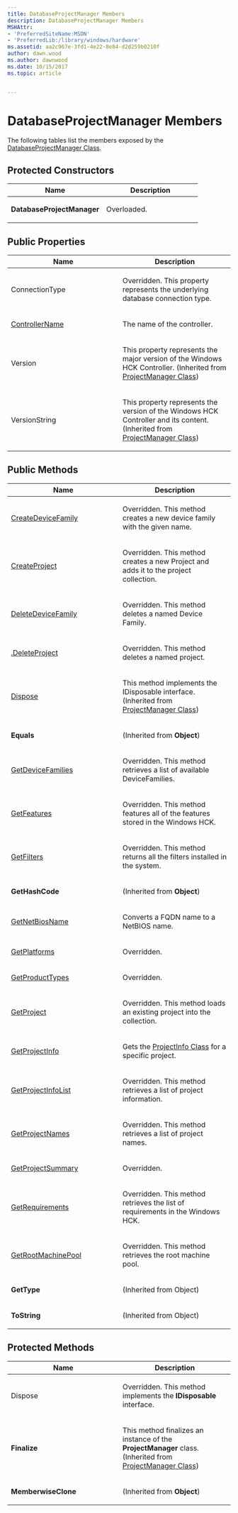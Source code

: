```yaml
---
title: DatabaseProjectManager Members
description: DatabaseProjectManager Members
MSHAttr:
- 'PreferredSiteName:MSDN'
- 'PreferredLib:/library/windows/hardware'
ms.assetid: aa2c967e-3fd1-4e22-8e84-d2d259b0210f
author: dawn.wood
ms.author: dawnwood
ms.date: 10/15/2017
ms.topic: article


---
```


# DatabaseProjectManager Members


The following tables list the members exposed by the [DatabaseProjectManager Class](databaseprojectmanager-class.md).

## <span id="Protected_Constructors"></span><span id="protected_constructors"></span><span id="PROTECTED_CONSTRUCTORS"></span>Protected Constructors


<table>
<colgroup>
<col width="50%" />
<col width="50%" />
</colgroup>
<thead>
<tr class="header">
<th>Name</th>
<th>Description</th>
</tr>
</thead>
<tbody>
<tr class="odd">
<td><p><strong>DatabaseProjectManager</strong></p></td>
<td><p>Overloaded.</p></td>
</tr>
</tbody>
</table>

 

## <span id="Public_Properties"></span><span id="public_properties"></span><span id="PUBLIC_PROPERTIES"></span>Public Properties


<table>
<colgroup>
<col width="50%" />
<col width="50%" />
</colgroup>
<thead>
<tr class="header">
<th>Name</th>
<th>Description</th>
</tr>
</thead>
<tbody>
<tr class="odd">
<td><p>ConnectionType</p></td>
<td><p>Overridden. This property represents the underlying database connection type.</p></td>
</tr>
<tr class="even">
<td><p><a href="databaseprojectmanager-controllername-property.md" data-raw-source="[ControllerName](databaseprojectmanager-controllername-property.md)">ControllerName</a></p></td>
<td><p>The name of the controller.</p></td>
</tr>
<tr class="odd">
<td><p>Version</p></td>
<td><p>This property represents the major version of the Windows HCK Controller. (Inherited from <a href="projectmanager-class.md" data-raw-source="[ProjectManager Class](projectmanager-class.md)">ProjectManager Class</a>)</p></td>
</tr>
<tr class="even">
<td><p>VersionString</p></td>
<td><p>This property represents the version of the Windows HCK Controller and its content. (Inherited from <a href="projectmanager-class.md" data-raw-source="[ProjectManager Class](projectmanager-class.md)">ProjectManager Class</a>)</p></td>
</tr>
</tbody>
</table>

 

## <span id="Public_Methods"></span><span id="public_methods"></span><span id="PUBLIC_METHODS"></span>Public Methods


<table>
<colgroup>
<col width="50%" />
<col width="50%" />
</colgroup>
<thead>
<tr class="header">
<th>Name</th>
<th>Description</th>
</tr>
</thead>
<tbody>
<tr class="odd">
<td><p><a href="databaseprojectmanagercreatedevicefamily-method.md" data-raw-source="[CreateDeviceFamily](databaseprojectmanagercreatedevicefamily-method.md)">CreateDeviceFamily</a></p></td>
<td><p>Overridden. This method creates a new device family with the given name.</p></td>
</tr>
<tr class="even">
<td><p><a href="databaseprojectmanagercreateproject-method.md" data-raw-source="[CreateProject](databaseprojectmanagercreateproject-method.md)">CreateProject</a></p></td>
<td><p>Overridden. This method creates a new Project and adds it to the project collection.</p></td>
</tr>
<tr class="odd">
<td><p><a href="databaseprojectmanagerdeletedevicefamily-method.md" data-raw-source="[DeleteDeviceFamily](databaseprojectmanagerdeletedevicefamily-method.md)">DeleteDeviceFamily</a></p></td>
<td><p>Overridden. This method deletes a named Device Family.</p></td>
</tr>
<tr class="even">
<td><p><a href="databaseprojectmanagerdeleteproject-method.md" data-raw-source="[.DeleteProject](databaseprojectmanagerdeleteproject-method.md)">.DeleteProject</a></p></td>
<td><p>Overridden. This method deletes a named project.</p></td>
</tr>
<tr class="odd">
<td><p><a href="databaseprojectmanagerdispose-method.md" data-raw-source="[Dispose](databaseprojectmanagerdispose-method.md)">Dispose</a></p></td>
<td><p>This method implements the IDisposable interface. (Inherited from <a href="projectmanager-class.md" data-raw-source="[ProjectManager Class](projectmanager-class.md)">ProjectManager Class</a>)</p></td>
</tr>
<tr class="even">
<td><p><strong>Equals</strong></p></td>
<td><p>(Inherited from <strong>Object</strong>)</p></td>
</tr>
<tr class="odd">
<td><p><a href="databaseprojectmanagergetdevicefamilies-method.md" data-raw-source="[GetDeviceFamilies](databaseprojectmanagergetdevicefamilies-method.md)">GetDeviceFamilies</a></p></td>
<td><p>Overridden. This method retrieves a list of available DeviceFamilies.</p></td>
</tr>
<tr class="even">
<td><p><a href="databaseprojectmanagergetfeatures-method.md" data-raw-source="[GetFeatures](databaseprojectmanagergetfeatures-method.md)">GetFeatures</a></p></td>
<td><p>Overridden. This method features all of the features stored in the Windows HCK.</p></td>
</tr>
<tr class="odd">
<td><p><a href="databaseprojectmanagergetfilters-method.md" data-raw-source="[GetFilters](databaseprojectmanagergetfilters-method.md)">GetFilters</a></p></td>
<td><p>Overridden. This method returns all the filters installed in the system.</p></td>
</tr>
<tr class="even">
<td><p><strong>GetHashCode</strong></p></td>
<td><p>(Inherited from <strong>Object</strong>)</p></td>
</tr>
<tr class="odd">
<td><p><a href="databaseprojectmanager-getnetbiosname-method.md" data-raw-source="[GetNetBiosName](databaseprojectmanager-getnetbiosname-method.md)">GetNetBiosName</a></p></td>
<td><p>Converts a FQDN name to a NetBIOS name.</p></td>
</tr>
<tr class="even">
<td><p><a href="databaseprojectmanagergetplatforms-method.md" data-raw-source="[GetPlatforms](databaseprojectmanagergetplatforms-method.md)">GetPlatforms</a></p></td>
<td><p>Overridden.</p></td>
</tr>
<tr class="odd">
<td><p><a href="databaseprojectmanagergetproducttypes-method.md" data-raw-source="[GetProductTypes](databaseprojectmanagergetproducttypes-method.md)">GetProductTypes</a></p></td>
<td><p>Overridden.</p></td>
</tr>
<tr class="even">
<td><p><a href="databaseprojectmanagergetproject-method.md" data-raw-source="[GetProject](databaseprojectmanagergetproject-method.md)">GetProject</a></p></td>
<td><p>Overridden. This method loads an existing project into the collection.</p></td>
</tr>
<tr class="odd">
<td><p><a href="databaseprojectmanager-getprojectinfo-method.md" data-raw-source="[GetProjectInfo](databaseprojectmanager-getprojectinfo-method.md)">GetProjectInfo</a></p></td>
<td><p>Gets the <a href="projectinfo-class.md" data-raw-source="[ProjectInfo Class](projectinfo-class.md)">ProjectInfo Class</a> for a specific project.</p></td>
</tr>
<tr class="even">
<td><p><a href="databaseprojectmanagergetprojectinfolist-method.md" data-raw-source="[GetProjectInfoList](databaseprojectmanagergetprojectinfolist-method.md)">GetProjectInfoList</a></p></td>
<td><p>Overridden. This method retrieves a list of project information.</p></td>
</tr>
<tr class="odd">
<td><p><a href="databaseprojectmanagergetprojectnames-method.md" data-raw-source="[GetProjectNames](databaseprojectmanagergetprojectnames-method.md)">GetProjectNames</a></p></td>
<td><p>Overridden. This method retrieves a list of project names.</p></td>
</tr>
<tr class="even">
<td><p><a href="databaseprojectmanagergetprojectsummary-method.md" data-raw-source="[GetProjectSummary](databaseprojectmanagergetprojectsummary-method.md)">GetProjectSummary</a></p></td>
<td><p>Overridden.</p></td>
</tr>
<tr class="odd">
<td><p><a href="databaseprojectmanagergetrequirements-method.md" data-raw-source="[GetRequirements](databaseprojectmanagergetrequirements-method.md)">GetRequirements</a></p></td>
<td><p>Overridden. This method retrieves the list of requirements in the Windows HCK.</p></td>
</tr>
<tr class="even">
<td><p><a href="databaseprojectmanagergetrootmachinepool-method.md" data-raw-source="[GetRootMachinePool](databaseprojectmanagergetrootmachinepool-method.md)">GetRootMachinePool</a></p></td>
<td><p>Overridden. This method retrieves the root machine pool.</p></td>
</tr>
<tr class="odd">
<td><p><strong>GetType</strong></p></td>
<td><p>(Inherited from Object)</p></td>
</tr>
<tr class="even">
<td><p><strong>ToString</strong></p></td>
<td><p>(Inherited from Object)</p></td>
</tr>
</tbody>
</table>

 

## <span id="Protected_Methods"></span><span id="protected_methods"></span><span id="PROTECTED_METHODS"></span>Protected Methods


<table>
<colgroup>
<col width="50%" />
<col width="50%" />
</colgroup>
<thead>
<tr class="header">
<th>Name</th>
<th>Description</th>
</tr>
</thead>
<tbody>
<tr class="odd">
<td><p>Dispose</p></td>
<td><p>Overridden. This method implements the <strong>IDisposable</strong> interface.</p></td>
</tr>
<tr class="even">
<td><p><strong>Finalize</strong></p></td>
<td><p>This method finalizes an instance of the <strong>ProjectManager</strong> class. (Inherited from <a href="projectmanager-class.md" data-raw-source="[ProjectManager Class](projectmanager-class.md)">ProjectManager Class</a>)</p></td>
</tr>
<tr class="odd">
<td><p><strong>MemberwiseClone</strong></p></td>
<td><p>(Inherited from <strong>Object</strong>)</p></td>
</tr>
</tbody>
</table>

 

 

 






